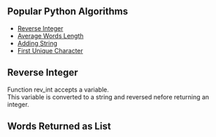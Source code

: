 ## Popular Python Algorithms

* [Reverse Integer](#section_1)
* [Average Words Length](#section_2)
* [Adding String](#section_3)
* [First Unique Character](#section_4)

## Reverse Integer
<a id="section_1"></a>
Function rev_int accepts a variable.<br/>
This variable is converted to a string and reversed nefore returning an integer.


## Words Returned as List
<a id="section_2"></a>



